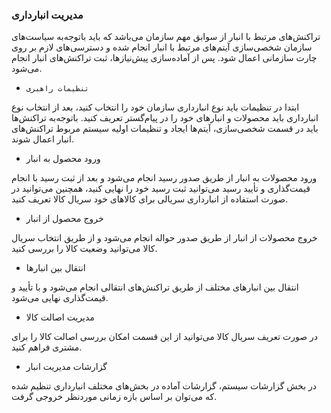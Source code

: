 ### مدیریت انبارداری 


تراکنش‌های مرتبط با انبار از سوابق مهم سازمان می‌باشد که باید باتوجه‌به سیاست‌های سازمان شخصی‌سازی آیتم‌های مرتبط با انبار انجام شده و دسترسی‌های لازم بر روی چارت سازمانی اعمال شود. پس از آماده‌سازی پیش‌نیازها، ثبت تراکنش‌های انبار انجام می‌شود.


-     تنظیمات راهبری



ابتدا در تنظیمات باید نوع انبارداری سازمان خود را انتخاب کنید، بعد از انتخاب نوع انبارداری باید محصولات و انبارهای خود را در پیام‌گستر تعریف کنید. باتوجه‌به تراکنش‌ها باید در قسمت شخصی‌سازی، آیتم‌ها ایجاد و تنظیمات اولیه سیستم مربوط تراکنش‌های انبار اعمال شوند.



- 	ورود محصول به انبار



ورود محصولات به انبار از طریق صدور رسید انجام می‌شود و بعد از ثبت رسید با انجام قیمت‌گذاری و تأیید رسید می‌توانید ثبت رسید خود را نهایی کنید، همچنین می‌توانید در صورت استفاده از انبارداری سریالی برای کالا‌های خود سریال کالا تعریف کنید.



-  خروج محصول از انبار


خروج محصولات از انبار از طریق صدور حواله انجام می‌شود و از طریق انتخاب سریال کالا می‌توانید وضعیت کالا را بررسی کنید.



-  	انتقال بین انبارها


انتقال بین انبارهای مختلف از طریق تراکنش‌های انتقالی انجام می‌شود و با تأیید و قیمت‌گذاری نهایی می‌شود.



-  	مدیریت اصالت کالا


در صورت تعریف سریال کالا می‌توانید از این قسمت امکان بررسی اصالت کالا را برای مشتری فراهم کنید.


-  	گزارشات مدیریت انبار


در بخش گزارشات سیستم، گزارشات آماده در بخش‌های مختلف انبارداری تنظیم شده که می‌توان بر اساس بازه زمانی موردنظر خروجی گرفت.

